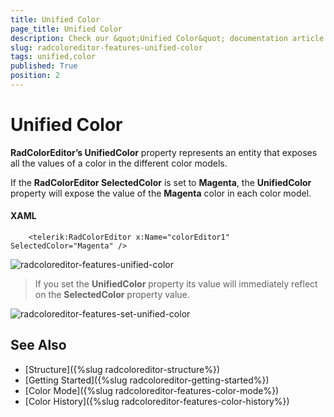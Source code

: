 ```yaml
---
title: Unified Color
page_title: Unified Color
description: Check our &quot;Unified Color&quot; documentation article for the RadColorEditor {{ site.framework_name }} control.
slug: radcoloreditor-features-unified-color
tags: unified,color
published: True
position: 2
---
```


# Unified Color

__RadColorEditor’s UnifiedColor__ property represents an entity that exposes all the values of a color in the different color models.

If the __RadColorEditor SelectedColor__ is set to __Magenta__, the __UnifiedColor__ property will expose the value of the __Magenta__ color in each color model. 

#### __XAML__
```XAML
	<telerik:RadColorEditor x:Name="colorEditor1" SelectedColor="Magenta" />
```

![radcoloreditor-features-unified-color](images/radcoloreditor-features-unified-color.png)

>If you set the __UnifiedColor__ property its value will immediately reflect on the __SelectedColor__ property value.

![radcoloreditor-features-set-unified-color](images/radcoloreditor-features-set-unified-color.png)

## See Also
 * [Structure]({%slug radcoloreditor-structure%})
 * [Getting Started]({%slug radcoloreditor-getting-started%})
 * [Color Mode]({%slug radcoloreditor-features-color-mode%})
 * [Color History]({%slug radcoloreditor-features-color-history%})